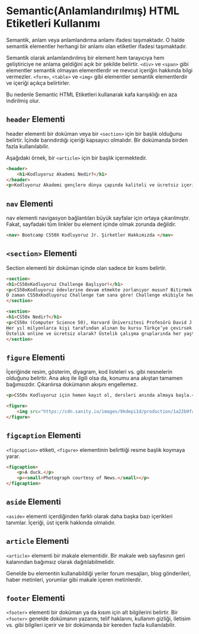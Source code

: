 # **Semantic(Anlamlandırılmış) HTML Etiketleri Kullanımı** 
Semantik, anlam veya anlamlandırma anlamı ifadesi taşımaktadır. O halde semantik elementler herhangi bir anlamı olan etiketler ifadesi taşımaktadır.

Semantik olarak anlamlandırılmış bir element hem tarayıcıya hem geliştiriciye ne anlama geldiğini açık bir şekilde belirtir. `<div>` ve `<span>` gibi elementler semantik olmayan elementlerdir ve mevcut içeriğin hakkında bilgi vermezler. `<form>`, `<table>` ve `<img>` gibi elementler semantik elementlerdir ve içeriği açıkça belirtirler.

Bu nedenle Semantic HTML Etiketleri kullanarak kafa karışıklığı en aza indirilmiş olur.

## **`header` Elementi**
header elementi bir doküman veya bir `<section>` için bir başlık olduğunu belirtir. İçinde barındırdığı içeriği kapsayıcı olmalıdır. Bir dokümanda birden fazla kullanılabilir.

Aşağıdaki örnek, bir `<article>` için bir başlık içermektedir.
```html
<header> 
    <h1>Kodluyoruz Akademi Nedir?</h1>
</header>
<p>Kodluyoruz Akademi gençlere dünya çapında kaliteli ve ücretsiz içerik, kaynak ve bootcamp sağlıyor!</p> 
```
## **`nav` Elementi**
nav elementi navigasyon bağlantıları büyük sayfalar için ortaya çıkarılmıştır. Fakat, sayfadaki tüm linkler bu element içinde olmak zorunda değildir.
```html
<nav> Bootcamp CS50X Kodluyoruz Jr. Şirketler Hakkımızda </nav>
```
## **`<section>` Elementi**
Section elementi bir doküman içinde olan sadece bir kısmı belirtir.
```html
<section>
<h1>CS50xKodluyoruz Challenge Başlıyor!</h1>
<p>CS50xKodluyoruz ödevlerine devam etmekte zorlanıyor musun? Bitirmek istediğin halde nasıl ilerleyeceğini bilmiyor musun?
O zaman CS50xKodluyoruz Challenge tam sana göre! Challenge ekibiyle hedefimiz: 4. haftaya kadar bütün ödevleri tamamlamak olacak!</p>
</section>

<section>
<h1>CS50x Nedir?</h1>
<p>CS50x (Computer Science 50), Harvard Üniversitesi Profesörü David J. Malan tarafından verilen efsanevi bilgisayar bilimlerine giriş kursu.
Her yıl milyonlarca kişi tarafından alınan bu kursu Türkçe’ye çevirsek ve Türkiye’nin her yerinden gençlere ulaştırsak nasıl olur?
Üstelik online ve ücretsiz olarak? Üstelik çalışma gruplarında her yaştan gencin beraber öğrenmesini destekleyerek?</p>
</section>
```
## **`figure` Elementi**
İçeriğinde resim, gösterim, diyagram, kod listeleri vs. gibi nesnelerin olduğunu belirtir. Ana akış ile ilgili olsa da, konumu ana akıştan tamamen bağımsızdır. Çıkarılırsa dokümanın akışını engellemez.
```html
<p>CS50x Kodluyoruz için hemen kayıt ol, dersleri anında almaya başla.</p>

<figure>
	<img src="https://cdn.sanity.io/images/9kdepi1d/production/1a22b9fada2411b7369592fd852613637834e866-5520x3680.jpg?auto=format" />
</figure>
```
## **`figcaption` Elementi**
`<figcaption>` etiketi, `<figure>` elementinin belirttiği resme başlık koymaya yarar.
```html
<figcaption>
	<p>A duck.</p>
	<p><small>Photograph courtesy of News.</small></p>
</figcaption>
```
## **`aside` Elementi**
`<aside>` elementi içerdiğinden farklı olarak daha başka bazı içerikleri tanımlar. İçeriği, üst içerik hakkında olmalıdır.

## **`article` Elementi**
`<article>` elementi bir makale elementidir. Bir makale web sayfasının geri kalanından bağımsız olarak dağıtılabilmelidir.

Genelde bu elementin kullanabildiği yerler forum mesajları, blog gönderileri, haber metinleri, yorumlar gibi makale içeren metinlerdir.

## **`footer` Elementi**
`<footer>` elementi bir doküman ya da kısım için alt bilgilerini belirtir. Bir `<footer>` genelde dokümanın yazarını, telif haklarını, kullanım gizliği, iletisim vs. gibi bilgileri içerir ve bir dokümanda bir kereden fazla kullanılabilir.